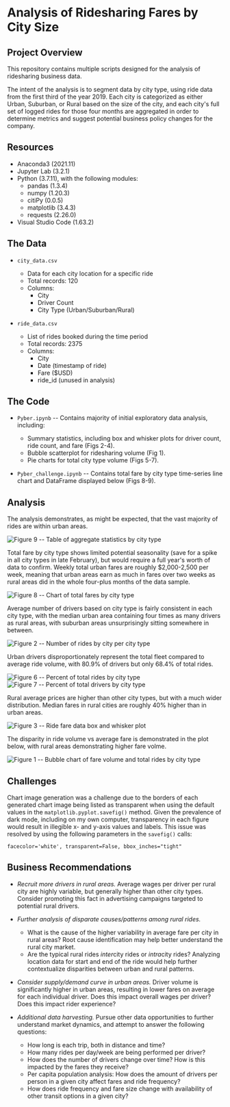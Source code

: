 # Analysis of Ridesharing Fares by City Size

## Project Overview

This repository contains multiple scripts designed for the analysis of ridesharing business data.  

The intent of the analysis is to segment data by city type, using ride data from the first third of the year 2019.  Each city is categorized as either Urban, Suburban, or Rural based on the size of the city, and each city's full set of logged rides for those four months are aggregated in order to determine metrics and suggest potential business policy changes for the company.

## Resources
* Anaconda3 (2021.11)
* Jupyter Lab (3.2.1)
* Python (3.7.11), with the following modules:
    * pandas (1.3.4)
    * numpy (1.20.3)
    * citiPy (0.0.5)
    * matplotlib (3.4.3)
    * requests (2.26.0)
* Visual Studio Code (1.63.2)

## The Data

* `city_data.csv`
    * Data for each city location for a specific ride
    * Total records: 120
    * Columns:
        * City
        * Driver Count
        * City Type (Urban/Suburban/Rural)

* `ride_data.csv`
    * List of rides booked during the time period
    * Total records: 2375
    * Columns:
        * City
        * Date (timestamp of ride)
        * Fare ($USD)
        * ride_id (unused in analysis)

## The Code

* `Pyber.ipynb` -- Contains majority of initial exploratory data analysis, including:
    * Summary statistics, including box and whisker plots for driver count, ride count, and fare (Figs 2-4).  
    * Bubble scatterplot for ridesharing volume (Fig 1).  
    * Pie charts for total city type volume (Figs 5-7).

* `Pyber_challenge.ipynb` -- Contains total fare by city type time-series line chart and DataFrame displayed below (Figs 8-9).

## Analysis

The analysis demonstrates, as might be expected, that the vast majority of rides are within urban areas.

![Figure 9 -- Table of aggregate statistics by city type](Analysis/Fig9.png)

Total fare by city type shows limited potential seasonality (save for a spike in all city types in late February), but would require a full year's worth of data to confirm.  Weekly total urban fares are roughly $2,000-2,500 per week, meaning that urban areas earn as much in fares over two weeks as rural areas did in the whole four-plus months of the data sample.

![Figure 8 -- Chart of total fares by city type](Analysis/Fig8.png)

Average number of drivers based on city type is fairly consistent in each city type, with the median urban area containing four times as many drivers as rural areas, with suburban areas unsurprisingly sitting somewhere in between.

![Figure 2 -- Number of rides by city per city type](Analysis/Fig2.png)

Urban drivers disproportionately represent the total fleet compared to average ride volume, with 80.9% of drivers but only 68.4% of total rides.

![Figure 6 -- Percent of total rides by city type](Analysis/Fig6.png)
![Figure 7 -- Percent of total drivers by city type](Analysis/Fig7.png)

Rural average prices are higher than other city types, but with a much wider distribution.  Median fares in rural cities are roughly 40% higher than in urban areas.

![Figure 3 -- Ride fare data box and whisker plot](Analysis/Fig3.png)

The disparity in ride volume vs average fare is demonstrated in the plot below, with rural areas demonstrating higher fare volme.

![Figure 1 -- Bubble chart of fare volume and total rides by city type](Analysis/Fig1.png)

## Challenges

Chart image generation was a challenge due to the borders of each generated chart image being listed as transparent when using the default values in the `matplotlib.pyplot.savefig()` method.  Given the prevalence of dark mode, including on my own computer, transparency in each figure would result in illegible x- and y-axis values and labels.  This issue was resolved by using the following parameters in the `savefig()` calls:

`facecolor='white', transparent=False, bbox_inches="tight"`

## Business Recommendations

* *Recruit more drivers in rural areas.*  Average wages per driver per rural city are highly variable, but generally higher than other city types.  Consider promoting this fact in advertising campaigns targeted to potential rural drivers.

* *Further analysis of disparate causes/patterns among rural rides.*

    * What is the cause of the higher variability in average fare per city in rural areas?  Root cause identification may help better understand the rural city market.
    * Are the typical rural rides *inter*city rides or *intra*city rides?  Analyzing location data for start and end of the ride would help further contextualize disparities between urban and rural patterns.

* *Consider supply/demand curve in urban areas.*  Driver volume is significantly higher in urban areas, resulting in lower fares on average for each individual driver.  Does this impact overall wages per driver?  Does this impact rider experience?

* *Additional data harvesting.*  Pursue other data opportunities to further understand market dynamics, and attempt to answer the following questions:
    * How long is each trip, both in distance and time?
    * How many rides per day/week are being performed per driver?
    * How does the number of drivers change over time?  How is this impacted by the fares they receive?
    * Per capita population analysis: How does the amount of drivers per person in a given city affect fares and ride frequency?
    * How does ride frequency and fare size change with availability of other transit options in a given city?